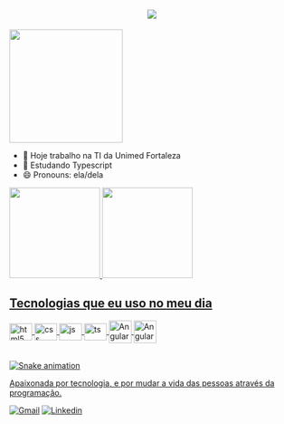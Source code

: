 <h1 align="center">
    <img src="https://readme-typing-svg.herokuapp.com/?font=Righteous&size=35&center=true&vCenter=true&width=500&height=70&duration=4000&lines=Olá!+👋;+Sou+a+Lídia+Lima!;" />
</h1>

<div id="header" align="light">
  <img src="https://media.giphy.com/media/HQHwvSBSy7s0AXOlWt/giphy.gif" width="200"/>
</div> 

- 🔭 Hoje trabalho na TI da Unimed Fortaleza
- 🌱 Estudando Typescript
- 😄 Pronouns: ela/dela

<div>
 <a href="https://github.com/lidialima">
  <img height="160em" src="https://github-readme-stats.vercel.app/api?username=lidialima&show_icons=false&theme=aura&_all_commits=true&count_private=true"/>
  <img height="160em" src="https://github-readme-stats.vercel.app/api/top-langs/?username=lidialima&layout=compact&langs_count=16&theme=aura"/>
</div>

## Tecnologias que eu uso no meu dia

<div style="display: inline_block">
  <img align="center" alt="html5" height="30" width="40" src="https://cdn.jsdelivr.net/gh/devicons/devicon@latest/icons/html5/html5-original.svg"/>
  <img align="center" alt="css"  height="30" width="40" src="https://cdn.jsdelivr.net/gh/devicons/devicon@latest/icons/css3/css3-original.svg" />
  <img align="center" alt="js"  height="30" width="40" src="https://cdn.jsdelivr.net/gh/devicons/devicon@latest/icons/javascript/javascript-original.svg" />
  <img align="center" alt="ts"  height="30" width="40" src="https://cdn.jsdelivr.net/gh/devicons/devicon@latest/icons/typescript/typescript-original.svg" />
  <img align="center" alt="Angular" heigth="30" width="40" src="https://cdn.jsdelivr.net/gh/devicons/devicon@latest/icons/angular/angular-original.svg" />
  <img align="center" alt="Angular" heigth="30" width="40" src="https://cdn.jsdelivr.net/gh/devicons/devicon@latest/icons/azuresqldatabase/azuresqldatabase-original.svg" />
 </div><br/>

![Snake animation](https://github.com/lidialima/lidialima/blob/output/github-contribution-grid-snake.svg) 

Apaixonada por tecnologia, e por mudar a vida das pessoas através da programação.

[![Gmail](https://img.shields.io/badge/Gmail-D14836?style=for-the-badge&logo=gmail&logoColor=white)](https://mail.google.com/mail/u/0/#inbox)
[![Linkedin](https://img.shields.io/badge/LinkedIn-0077B5?style=for-the-badge&logo=linkedin&logoColor=white)](https://www.linkedin.com/in/l%C3%ADdia-limati/)

